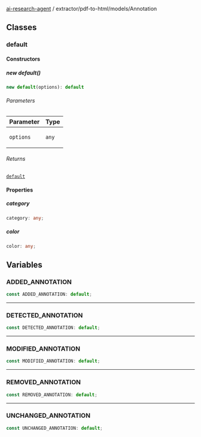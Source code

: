 [ai-research-agent](../../../modules.md) / extractor/pdf-to-html/models/Annotation

## Classes

### default

#### Constructors

##### new default()

```ts
new default(options): default
```

###### Parameters

<table>
<thead>
<tr>
<th>Parameter</th>
<th>Type</th>
</tr>
</thead>
<tbody>
<tr>
<td>

`options`

</td>
<td>

`any`

</td>
</tr>
</tbody>
</table>

###### Returns

[`default`](Annotation.md#default)

#### Properties

##### category

```ts
category: any;
```

##### color

```ts
color: any;
```

## Variables

### ADDED\_ANNOTATION

```ts
const ADDED_ANNOTATION: default;
```

***

### DETECTED\_ANNOTATION

```ts
const DETECTED_ANNOTATION: default;
```

***

### MODIFIED\_ANNOTATION

```ts
const MODIFIED_ANNOTATION: default;
```

***

### REMOVED\_ANNOTATION

```ts
const REMOVED_ANNOTATION: default;
```

***

### UNCHANGED\_ANNOTATION

```ts
const UNCHANGED_ANNOTATION: default;
```
